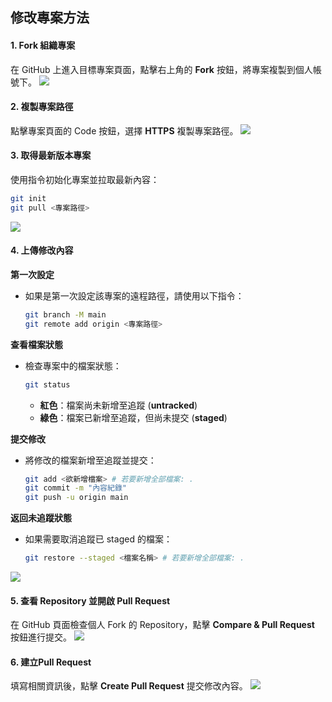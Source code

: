 ## 修改專案方法

#### 1. Fork 組織專案
在 GitHub 上進入目標專案頁面，點擊右上角的 **Fork** 按鈕，將專案複製到個人帳號下。
![](https://i.imgur.com/nK91NTB.png)

#### 2. 複製專案路徑
點擊專案頁面的 Code 按鈕，選擇 **HTTPS** 複製專案路徑。
![](https://i.imgur.com/QHSwo25.png)

#### 3. 取得最新版本專案
使用指令初始化專案並拉取最新內容：
```bash
git init
git pull <專案路徑>
```
![](https://i.imgur.com/NTXh4qT.png)

#### 4. 上傳修改內容
**第一次設定**
- 如果是第一次設定該專案的遠程路徑，請使用以下指令：
    ```bash
    git branch -M main
    git remote add origin <專案路徑>
    ```
**查看檔案狀態**
- 檢查專案中的檔案狀態：
    ```bash
    git status
    ```
    - **紅色**：檔案尚未新增至追蹤 (**untracked**)
    - **綠色**：檔案已新增至追蹤，但尚未提交 (**staged**)

**提交修改**
- 將修改的檔案新增至追蹤並提交：
    ```bash
    git add <欲新增檔案> # 若要新增全部檔案: .
    git commit -m "內容紀錄"
    git push -u origin main
    ```
**返回未追蹤狀態**
- 如果需要取消追蹤已 staged 的檔案：
    ```bash
    git restore --staged <檔案名稱> # 若要新增全部檔案: .
    ```
![](https://i.imgur.com/M0x4vUz.png)

#### 5. 查看 Repository 並開啟 Pull Request
在 GitHub 頁面檢查個人 Fork 的 Repository，點擊 **Compare & Pull Request** 按鈕進行提交。
![](https://i.imgur.com/RTluhDK.png)

#### 6. 建立Pull Request
填寫相關資訊後，點擊 **Create Pull Request** 提交修改內容。
![](https://i.imgur.com/xBy0pLm.png)